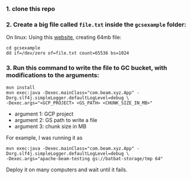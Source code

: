 ### 1. clone this repo

### 2. Create a big file called `file.txt` inside the `gcsexample` folder:



On linux: Using this [website](https://www.skorks.com/2010/03/how-to-quickly-generate-a-large-file-on-the-command-line-with-linux/), creating 64mb file:

```
cd gcsexample
dd if=/dev/zero of=file.txt count=65536 bs=1024
```

### 3. Run this command to write the file to GC bucket, with modifications to the arguments:
```
mvn install
mvn exec:java -Dexec.mainClass="com.beam.xyz.App" -Dorg.slf4j.simpleLogger.defaultLogLevel=debug \
-Dexec.args="<GCP_PROJECT> <GS_PATH> <CHUNK_SIZE_IN_MB>"
```

- argument 1: GCP project
- argument 2: GS path to write a file
- argument 3: chunk size in MB

For example, I was running it as

```
mvn exec:java -Dexec.mainClass="com.beam.xyz.App" -Dorg.slf4j.simpleLogger.defaultLogLevel=debug \
-Dexec.args="apache-beam-testing gs://batbat-storage/tmp 64"
```

Deploy it on many computers and wait until it fails.
